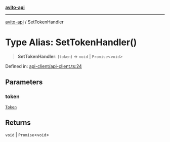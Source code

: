 [**avito-api**](../README.md)

***

[avito-api](../globals.md) / SetTokenHandler

# Type Alias: SetTokenHandler()

> **SetTokenHandler**: (`token`) => `void` \| `Promise`\<`void`\>

Defined in: [api-client/api-client.ts:24](https://github.com/demark-pro/avito-api/blob/1d3612bd3d7031e3e6036c5c6752c6189cef9c8c/src/api-client/api-client.ts#L24)

## Parameters

### token

[`Token`](Token.md)

## Returns

`void` \| `Promise`\<`void`\>
